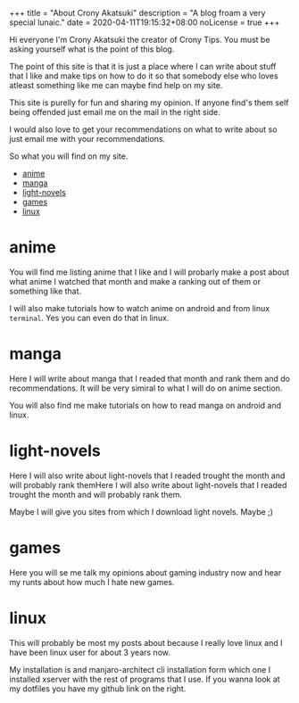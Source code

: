 +++
title = "About Crony Akatsuki"
description = "A blog froam a very special lunaic."
date = 2020-04-11T19:15:32+08:00
noLicense = true
+++

Hi  everyone I'm Crony Akatsuki the creator of Crony Tips. You must be asking yourself what is the point of this blog.

The point of this site is that it is just a place where I can write about stuff that I like and make tips on how to do it so that somebody else who loves atleast something like me can maybe find help on my site.

This site is purelly for fun and sharing my opinion. If anyone find's them self being offended just email me on the mail in the right side. 

I would also love to get your recommendations on what to write about so just email me with your recommendations.

So what you will find on my site.

- [anime](#anime)
- [manga](#manga)
- [light-novels](#lightnovels)
- [games](#games)
- [linux](#linux)

# anime

You will find me listing anime that I like and I will probarly make a post about what anime I watched that month and make a ranking out of them or something like that.

I will also make tutorials how to watch anime on android and from linux `terminal`. Yes you can even do that in linux.

# manga

Here I will write about manga that I readed that month and rank them and do recommendations. It will be very simiral to what I will do on anime section.

You will also find me make tutorials on how to read manga on android and linux.

# light-novels

Here I will also write about light-novels that I readed trought the month and will probably rank themHere I will also write about light-novels that  I readed trought the month and will probably rank them.

Maybe I will give you sites from which I download light novels. Maybe ;)

# games

Here you will se me talk my opinions about gaming industry now and hear my runts about how much I hate new games.

# linux

This will probably be most my posts about because I really love linux and I have been linux user for about 3 years now.

My installation is and manjaro-architect cli installation form which one I installed xserver with the rest of programs that I use. If you wanna look at my dotfiles you have my github link on the right.


